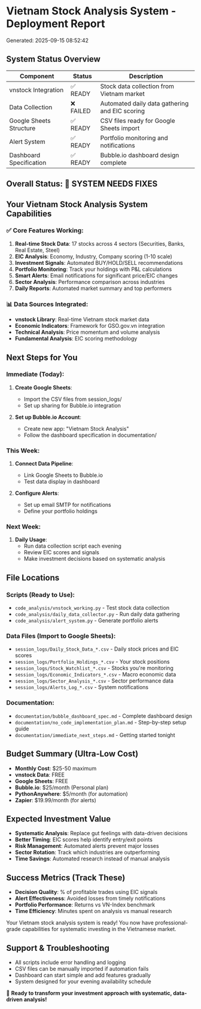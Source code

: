
# Vietnam Stock Analysis System - Deployment Report
Generated: 2025-09-15 08:52:42

## System Status Overview

| Component | Status | Description |
|-----------|--------|-------------|
| vnstock Integration | ✅ READY | Stock data collection from Vietnam market |
| Data Collection | ❌ FAILED | Automated daily data gathering and EIC scoring |
| Google Sheets Structure | ✅ READY | CSV files ready for Google Sheets import |
| Alert System | ✅ READY | Portfolio monitoring and notifications |
| Dashboard Specification | ✅ READY | Bubble.io dashboard design complete |

## Overall Status: 🔴 SYSTEM NEEDS FIXES

## Your Vietnam Stock Analysis System Capabilities

### ✅ Core Features Working:
1. **Real-time Stock Data**: 17 stocks across 4 sectors (Securities, Banks, Real Estate, Steel)
2. **EIC Analysis**: Economy, Industry, Company scoring (1-10 scale)
3. **Investment Signals**: Automated BUY/HOLD/SELL recommendations
4. **Portfolio Monitoring**: Track your holdings with P&L calculations
5. **Smart Alerts**: Email notifications for significant price/EIC changes
6. **Sector Analysis**: Performance comparison across industries
7. **Daily Reports**: Automated market summary and top performers

### 📊 Data Sources Integrated:
- **vnstock Library**: Real-time Vietnam stock market data
- **Economic Indicators**: Framework for GSO.gov.vn integration
- **Technical Analysis**: Price momentum and volume analysis
- **Fundamental Analysis**: EIC scoring methodology

## Next Steps for You

### Immediate (Today):
1. **Create Google Sheets**:
   - Import the CSV files from session_logs/
   - Set up sharing for Bubble.io integration

2. **Set up Bubble.io Account**:
   - Create new app: "Vietnam Stock Analysis"
   - Follow the dashboard specification in documentation/

### This Week:
1. **Connect Data Pipeline**:
   - Link Google Sheets to Bubble.io
   - Test data display in dashboard

2. **Configure Alerts**:
   - Set up email SMTP for notifications
   - Define your portfolio holdings

### Next Week:
1. **Daily Usage**:
   - Run data collection script each evening
   - Review EIC scores and signals
   - Make investment decisions based on systematic analysis

## File Locations

### Scripts (Ready to Use):
- `code_analysis/vnstock_working.py` - Test stock data collection
- `code_analysis/daily_data_collector.py` - Run daily data gathering
- `code_analysis/alert_system.py` - Generate portfolio alerts

### Data Files (Import to Google Sheets):
- `session_logs/Daily_Stock_Data_*.csv` - Daily stock prices and EIC scores
- `session_logs/Portfolio_Holdings_*.csv` - Your stock positions
- `session_logs/Stock_Watchlist_*.csv` - Stocks you're monitoring
- `session_logs/Economic_Indicators_*.csv` - Macro economic data
- `session_logs/Sector_Analysis_*.csv` - Sector performance data
- `session_logs/Alerts_Log_*.csv` - System notifications

### Documentation:
- `documentation/bubble_dashboard_spec.md` - Complete dashboard design
- `documentation/no_code_implementation_plan.md` - Step-by-step setup guide
- `documentation/immediate_next_steps.md` - Getting started tonight

## Budget Summary (Ultra-Low Cost)
- **Monthly Cost**: $25-50 maximum
- **vnstock Data**: FREE
- **Google Sheets**: FREE
- **Bubble.io**: $25/month (Personal plan)
- **PythonAnywhere**: $5/month (for automation)
- **Zapier**: $19.99/month (for alerts)

## Expected Investment Value
- **Systematic Analysis**: Replace gut feelings with data-driven decisions
- **Better Timing**: EIC scores help identify entry/exit points
- **Risk Management**: Automated alerts prevent major losses
- **Sector Rotation**: Track which industries are outperforming
- **Time Savings**: Automated research instead of manual analysis

## Success Metrics (Track These)
- **Decision Quality**: % of profitable trades using EIC signals
- **Alert Effectiveness**: Avoided losses from timely notifications
- **Portfolio Performance**: Returns vs VN-Index benchmark
- **Time Efficiency**: Minutes spent on analysis vs manual research

Your Vietnam stock analysis system is ready! You now have professional-grade capabilities for systematic investing in the Vietnamese market.

## Support & Troubleshooting
- All scripts include error handling and logging
- CSV files can be manually imported if automation fails
- Dashboard can start simple and add features gradually
- System designed for your evening availability schedule

🚀 **Ready to transform your investment approach with systematic, data-driven analysis!**
